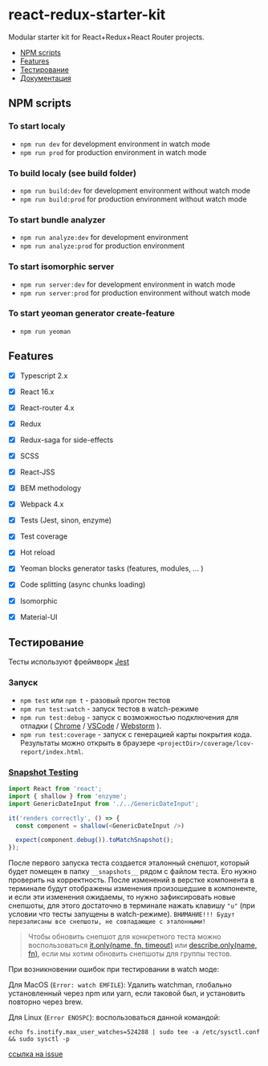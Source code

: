 # react-redux-starter-kit
Modular starter kit for React+Redux+React Router projects.

* [NPM scripts](#NPM-scripts)
* [Features](#Features)
* [Тестирование](#Тестирование)
* [Документация](./docs/ru/main.md)

## NPM scripts
### To start localy
- ```npm run dev``` for development environment in watch mode
- ```npm run prod``` for production environment in watch mode

### To build localy (see build folder)
- ```npm run build:dev``` for development environment without watch mode
- ```npm run build:prod``` for production environment without watch mode

### To start bundle analyzer
- ```npm run analyze:dev``` for development environment
- ```npm run analyze:prod``` for production environment

### To start isomorphic server
- ```npm run server:dev``` for development environment in watch mode
- ```npm run server:prod``` for production environment without watch mode

### To start yeoman generator create-feature
- ```npm run yeoman```

## Features
- [x] Typescript 2.x
- [x] React 16.x
- [x] React-router 4.x
- [x] Redux
- [x] Redux-saga for side-effects
- [x] SCSS
- [x] React-JSS
- [x] BEM methodology
- [x] Webpack 4.x
- [x] Tests (Jest, sinon, enzyme)
- [x] Test coverage
- [x] Hot reload
- [x] Yeoman blocks generator tasks (features, modules, ... )
- [x] Code splitting (async chunks loading)
- [x] Isomorphic
- [x] Material-UI


## Тестирование

Тесты используют фреймворк [Jest](http://facebook.github.io/jest/)

### Запуск

* `npm test` или `npm t` - разовый прогон тестов
* `npm run test:watch` - запуск тестов в watch-режиме
* `npm run test:debug` - запуск с возможностью подключения для отладки
(
  [Chrome](http://facebook.github.io/jest/docs/en/troubleshooting.html#content) /
  [VSCode](http://facebook.github.io/jest/docs/en/troubleshooting.html#debugging-in-vs-code) /
  [Webstorm](http://facebook.github.io/jest/docs/en/troubleshooting.html#debugging-in-webstorm)
).
* `npm run test:coverage` - запуск с генерацией карты покрытия кода. Результаты можно открыть в браузере `<projectDir>/coverage/lcov-report/index.html`.

### [Snapshot Testing](http://facebook.github.io/jest/docs/en/snapshot-testing.html#content)

```typescript
import React from 'react';
import { shallow } from 'enzyme';
import GenericDateInput from './../GenericDateInput';

it('renders correctly', () => {
  const component = shallow(<GenericDateInput />)

  expect(component.debug()).toMatchSnapshot();
});
```

После первого запуска теста создается эталонный снепшот, который будет помещен в папку `__snapshots__` рядом с файлом
теста. Его нужно проверить на корректность. После изменений в верстке компонента в терминале будут отображены изменения
произошедшие в компоненте, и если эти изменения ожидаемы, то нужно зафиксировать новые снепшоты, для этого достаточно
в терминале нажать клавишу `"u"` (при условии что тесты запущены в watch-режиме). `ВНИМАНИЕ!!! Будут перезаписаны все снепшоты,
не совпадающие с эталонными!`

> Чтобы обновить снепшот для конкретного теста можно воспользоваться [it.only(name, fn, timeout)](http://facebook.github.io/jest/docs/en/api.html#testonlyname-fn-timeout) или [describe.only(name, fn)](http://facebook.github.io/jest/docs/en/api.html#describeonlyname-fn), если мы хотим обновить снепшоты для группы тестов.

При возникновении ошибок при тестировании в watch моде:

Для MacOS (`Error: watch EMFILE`): Удалить watchman, глобально установленный через npm или yarn, если таковой был, и установить повторно через brew.

Для Linux (`Error ENOSPC`): воспользоваться данной командой:
```
echo fs.inotify.max_user_watches=524288 | sudo tee -a /etc/sysctl.conf && sudo sysctl -p
``` 
[ссылка на issue](https://github.com/facebook/jest/issues/3254)
